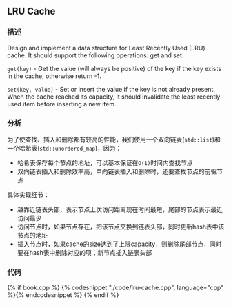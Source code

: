 ## LRU Cache


### 描述

Design and implement a data structure for Least Recently Used (LRU) cache. It should support the following operations: get and set.

`get(key)` - Get the value (will always be positive) of the key if the key exists in the cache, otherwise return -1.

`set(key, value)` - Set or insert the value if the key is not already present. When the cache reached its capacity, it should invalidate the least recently used item before inserting a new item.


### 分析

为了使查找、插入和删除都有较高的性能，我们使用一个双向链表(`std::list`)和一个哈希表(`std::unordered_map`)，因为：

* 哈希表保存每个节点的地址，可以基本保证在`O(1)`时间内查找节点
* 双向链表插入和删除效率高，单向链表插入和删除时，还要查找节点的前驱节点


具体实现细节：

* 越靠近链表头部，表示节点上次访问距离现在时间最短，尾部的节点表示最近访问最少
* 访问节点时，如果节点存在，把该节点交换到链表头部，同时更新hash表中该节点的地址
* 插入节点时，如果cache的size达到了上限capacity，则删除尾部节点，同时要在hash表中删除对应的项；新节点插入链表头部


### 代码

{% if book.cpp %}
  {% codesnippet "./code/lru-cache.cpp", language="cpp" %}{% endcodesnippet %}
{% endif %}
